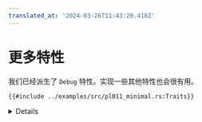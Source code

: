 ```yaml
---
translated_at: '2024-03-26T11:43:20.418Z'
---
```


# 更多特性

我们已经派生了 `Debug` 特性。实现一些其他特性也会很有用。

```rust,editable,compile_fail
{{#include ../examples/src/pl011_minimal.rs:Traits}}
```

<details>

- 实现 `Write` 使我们能够在我们的 `Uart` 类型上使用 `write!` 和 `writeln!` 宏。
- 在 `src/bare-metal/aps/examples` 下通过 `make qemu_minimal` 运行示例。

</details>
